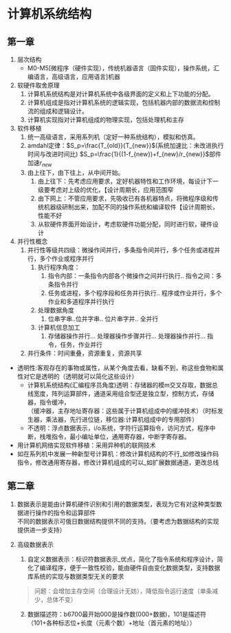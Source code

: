# 计算机系统结构

## 第一章

1. 层次结构
    - M0-M5[微程序（硬件实现），传统机器语言（固件实现），操作系统，汇编语言，高级语言，应用语言]机器
2. 软硬件取舍原理  
    1. 计算机系统结构是对计算机系统中各级界面的定义和上下功能的分配。
    2. 计算机组成是指对计算机系统的逻辑实现，包括机器内部的数据流和控制流的组成和逻辑设计。
    3. 计算机实现指对计算机组成的物理实现，包括处理机和主存
3. 软件移植
    1. 统一高级语言，采用系列机（定好一种系统结构），模拟和仿真。
    2. amdahl定律：$S_p=\frac{T_{old}}{T_{new}}$(系统加速比：未改进执行时间与改进时间比)
        $S_p=\frac{1}{(1-f_{new})+f_{new}/r_{new}}$部件加速$r_{new}$
    3. 由上往下，由下往上，从中间开始。
       1. 由上往下：先考虑应用要求，定好机器特性和工作环境，每设计下一级要考虑对上级的优化，【设计周期长，应用范围窄
       2. 由下网上：不管应用要求，先吸收已有各机器特点，将微程序级和传统机器级研制出来，加配不同的操作系统和编译软件【设计周期长，性能不好
       3. 从软硬件界面开始设计，考虑软硬件功能分配，同时进行软，硬件设计
4. 并行性概念
    1. 并行性等级共四级：微操作间并行，多条指令间并行，多个任务或进程并行，多个作业或程序并行
       1. 执行程序角度：
          1. 指令内部：一条指令内部各个微操作之间并行执行.. 指令之间：多条指令并行
          2. 任务或进程，多个程序段和任务并行执行.. 程序或作业并行，多个作业和多道程序并行执行
       2. 处理数据角度
          1. 位串字串..位并字串.. 位片串字并.. 全并行
       3. 计算机信息加工
          1. 存储器操作并行... 处理器操作步骤并行... 处理器操作并行... 指令，任务，作业并行
    2. 并行条件：时间重叠，资源重复，资源共享

* 透明性:客观存在的事物或属性，从某个角度去看，缺看不到，称这些食物和属性对它是透明的（透明就可以简化这些设计）
  * 计算机系统结构(汇编程序员角度)透明：存储器的模m交叉存取，数据总线宽度，阵列运算部件，通道采用组合型还是独立型，控制方式，存储器，指令缓冲，  
    （缓冲器，主存地址寄存器：这些属于计算机组成中的缓冲技术）（时标发生器，乘法器，先行进位链，移位器:计算机组成中的专用部件）
  * 不透明：浮点数据表示，i/o系统，字符行运算指令，访问方式，程序中断，栈堆指令，最小编址单位，通用寄存器，中断字寄存器。
* 用计算机网络实现软件移植：采用异种机的联网技术
* 如在系列机中发展一种新型号计算机：修改计算机结构的不行_如修改操作码指令，修改通用寄存器，修改计算机组成的可以_如扩展数据通道，更改总线

## 第二章

1. 数据表示是能由计算机硬件识别和引用的数据类型，表现为它有对这种类型数据进行操作的指令和运算部件     
   不同的数据表示可俄日数据结构提供不同的支持。（要考虑为数据结构的实现提供进一步支持）
2. 高级数据表示
   1. 自定义数据表示：标识符数据表示_优点，简化了指令系统和程序设计，简化了编译程序，便于一致性校验，能由硬件自由变化数据类型，支持数据库系统的实现与数据类型无关的要求
   > 问题：会增加主存空间（合理设计无妨），降低指令运行速度（单条减少，总体不变）

    2. 数据描述符：b6700最开始000是操作数(000+数据)，101是描述符（101+各种标志位+长度（元素个数）+地址（首元素的地址））